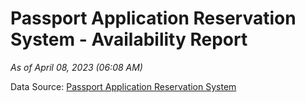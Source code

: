 # Passport Application Reservation System - Availability Report

*As of April 08, 2023 (06:08 AM)*

Data Source: [Passport Application Reservation System](https://eservices.immigration.gov.lk:8443/appointment/pages/reservationApplication.xhtml)